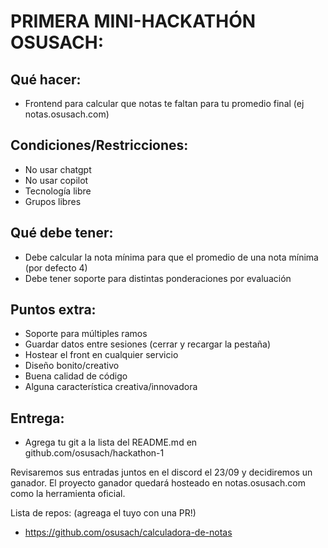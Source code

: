 # PRIMERA MINI-HACKATHÓN OSUSACH:
## Qué hacer:
* Frontend para calcular que notas te faltan para tu promedio final (ej notas.osusach.com)
## Condiciones/Restricciones: 
* No usar chatgpt
* No usar copilot
* Tecnología libre
* Grupos libres
## Qué debe tener:
* Debe calcular la nota mínima para que el promedio de una nota mínima (por defecto 4)
* Debe tener soporte para distintas ponderaciones por evaluación
## Puntos extra:
* Soporte para múltiples ramos
* Guardar datos entre sesiones (cerrar y recargar la pestaña)
* Hostear el front en cualquier servicio
* Diseño bonito/creativo
* Buena calidad de código
* Alguna característica creativa/innovadora
## Entrega:
* Agrega tu git a la lista del README.md en github.com/osusach/hackathon-1

Revisaremos sus entradas juntos en el discord el 23/09 y decidiremos un ganador.
El proyecto ganador quedará hosteado en notas.osusach.com como la herramienta oficial.

Lista de repos: (agreaga el tuyo con una PR!)
 - https://github.com/osusach/calculadora-de-notas

